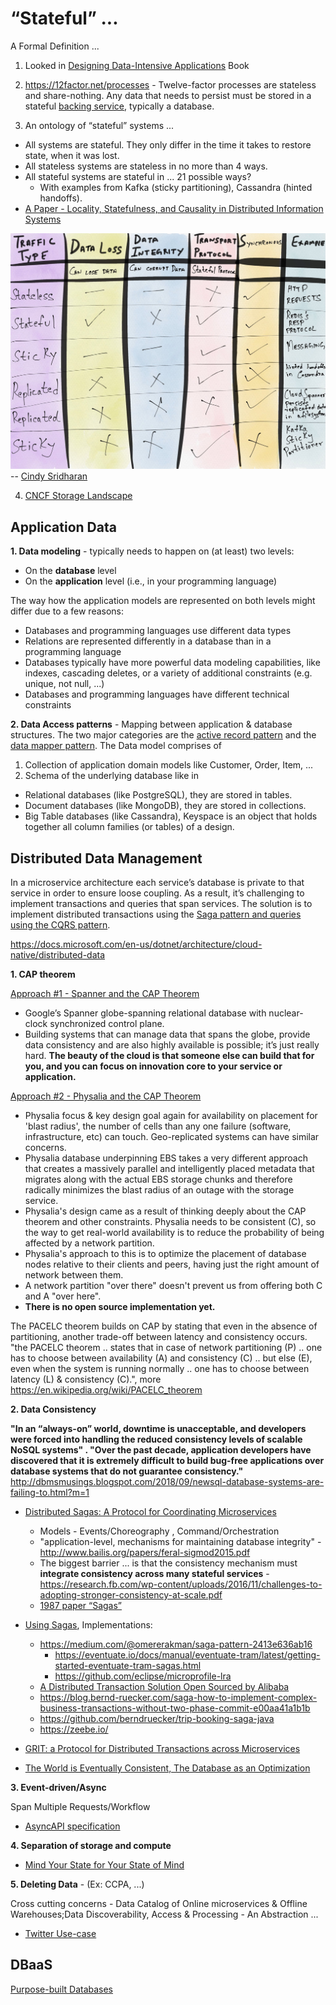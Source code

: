 # “Stateful” ... 

A Formal Definition ...

1. Looked in [Designing Data-Intensive Applications](https://dataintensive.net/) Book

2. https://12factor.net/processes - Twelve-factor processes are stateless and share-nothing. Any data that needs to persist must be stored in a stateful [backing service](https://12factor.net/backing-services), typically a database.

3. An ontology of “stateful” systems ... 
* All systems are stateful. They only differ in the time it takes to restore state, when it was lost.
* All stateless systems are stateless in no more than 4 ways.
* All stateful systems are stateful in ... 21 possible ways?
  * With examples from Kafka (sticky partitioning), Cassandra (hinted handoffs).
* [A Paper - Locality, Statefulness, and Causality in Distributed Information Systems](https://arxiv.org/pdf/1909.09357.pdf)

![](../images/stateful.jpeg)
-- [Cindy Sridharan](https://twitter.com/copyconstruct)

4. [CNCF Storage Landscape](http://bit.ly/cncf-storage-whitepaper)

## Application Data

**1. Data modeling** - typically needs to happen on (at least) two levels:

* On the **database** level
* On the **application** level (i.e., in your programming language)

The way how the application models are represented on both levels might differ due to a few reasons:

* Databases and programming languages use different data types
* Relations are represented differently in a database than in a programming language
* Databases typically have more powerful data modeling capabilities, like indexes, cascading deletes, or a variety of additional constraints (e.g. unique, not null, ...)
* Databases and programming languages have different technical constraints
    
**2. Data Access patterns** - Mapping between application & database structures. The two major categories are the [active record pattern](http://calpaterson.com/activerecord.html) and the [data mapper pattern](https://www.silasreinagel.com/blog/2018/11/12/using-orms-and-dtos-elegantly/). The Data model comprises of

1. Collection of application domain models like Customer, Order, Item, ...
2. Schema of the underlying database like in 
* Relational databases (like PostgreSQL), they are stored in tables.
* Document databases (like MongoDB), they are stored in collections.
* Big Table databases (like Cassandra), Keyspace is an object that holds together all column families (or tables) of a design.

## Distributed Data Management 
In a microservice architecture each service’s database is private to that service in order to ensure loose coupling. As a result, it’s challenging to implement transactions and queries that span services. The solution is to implement distributed transactions using the [Saga pattern and queries using the CQRS pattern](https://microservices.io/articles/applying.html).

https://docs.microsoft.com/en-us/dotnet/architecture/cloud-native/distributed-data

**1. CAP theorem**

[Approach #1 - Spanner and the CAP Theorem](https://cloud.google.com/blog/products/gcp/inside-cloud-spanner-and-the-cap-theorem)
   * Google’s Spanner globe-spanning relational database with nuclear-clock synchronized control plane.
   * Building systems that can manage data that spans the globe, provide data consistency and are also highly available is possible; it’s just really hard. **The beauty of the cloud is that someone else can build that for you, and you can focus on innovation core to your service or application.**

[Approach #2 - Physalia and the CAP Theorem](https://www.amazon.science/blog/amazon-ebs-addresses-the-challenge-of-the-cap-theorem-at-scale)
   * Physalia focus & key design goal again for availability on placement for 'blast radius', the number of cells than any one failure (software, infrastructure, etc) can touch. Geo-replicated systems can have similar concerns.
   * Physalia database underpinning EBS takes a very different approach that creates a massively parallel and intelligently placed metadata that migrates along with the actual EBS storage chunks and therefore radically minimizes the blast radius of an outage with the storage service.
   * Physalia's design came as a result of thinking deeply about the CAP theorem and other constraints. Physalia needs to be consistent (C), so the way to get real-world availability is to reduce the probability of being affected by a network partition. 
   * Physalia's approach to this is to optimize the placement of database nodes relative to their clients and peers, having just the right amount of network between them.
   * A network partition "over there" doesn't prevent us from offering both C and A "over here". 
   * **There is no open source implementation yet.**
   
The PACELC theorem builds on CAP by stating that even in the absence of partitioning, another trade-off between latency and consistency occurs. "the PACELC theorem .. states that in case of network partitioning (P) .. one has to choose between availability (A) and consistency (C) .. but else (E), even when the system is running normally .. one has to choose between latency (L) & consistency (C).", more https://en.wikipedia.org/wiki/PACELC_theorem

**2. Data Consistency**

**"In an “always-on” world, downtime is unacceptable, and developers were forced into handling the reduced consistency levels of scalable NoSQL systems" . 
"Over the past decade, application developers have discovered that it is extremely difficult to build bug-free applications over database systems that do not guarantee consistency."**
http://dbmsmusings.blogspot.com/2018/09/newsql-database-systems-are-failing-to.html?m=1

* [Distributed Sagas: A Protocol for Coordinating Microservices](https://www.youtube.com/watch?v=0UTOLRTwOX0)
    * Models - Events/Choreography , Command/Orchestration
    * "application-level, mechanisms for maintaining database integrity" - http://www.bailis.org/papers/feral-sigmod2015.pdf
    * The biggest barrier ...  is that the consistency mechanism must **integrate consistency across many stateful services** - https://research.fb.com/wp-content/uploads/2016/11/challenges-to-adopting-stronger-consistency-at-scale.pdf
    * [1987 paper “Sagas”](http://www.cs.cornell.edu/andru/cs711/2002fa/reading/sagas.pdf)

* [Using Sagas](https://chrisrichardson.net/post/microservices/2019/07/09/developing-sagas-part-1.html), Implementations:
    * https://medium.com/@omererakman/saga-pattern-2413e636ab16
      * https://eventuate.io/docs/manual/eventuate-tram/latest/getting-started-eventuate-tram-sagas.html
      * https://github.com/eclipse/microprofile-lra
    * [A Distributed Transaction Solution Open Sourced by Alibaba](https://seata.io/en-us/)
    * https://blog.bernd-ruecker.com/saga-how-to-implement-complex-business-transactions-without-two-phase-commit-e00aa41a1b1b
    * https://github.com/berndruecker/trip-booking-saga-java
    * https://zeebe.io/ 
    
* [GRIT: a Protocol for Distributed Transactions across Microservices](https://tech.ebayinc.com/engineering/grit-a-protocol-for-distributed-transactions-across-microservices/)

* [The World is Eventually Consistent, The Database as an Optimization](https://christophermeiklejohn.com/lasp/erlang/2015/10/27/tendency.html)

**3. Event-driven/Async**

Span Multiple Requests/Workflow
  * [AsyncAPI specification](https://www.asyncapi.com/)
  
**4. Separation of storage and compute**
  * [Mind Your State for Your State of Mind](https://queue.acm.org/detail.cfm?id=3236388)

**5. Deleting Data** - (Ex: CCPA, ...) 

Cross cutting concerns - Data Catalog of Online microservices & Offline Warehouses;Data Discoverability, Access & Processing - An Abstraction ... 
* [Twitter Use-case](https://blog.twitter.com/engineering/en_us/topics/infrastructure/2020/deleting-data-distributed-throughout-your-microservices-architecture.html) 

## DBaaS

[Purpose-built Databases](../System/Databases.md)
   
